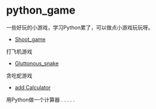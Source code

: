 # python_game

一些好玩的小游戏，学习Python累了，可以做点小游戏玩玩呀。

* [Shoot_game](https://github.com/rickyyangrui/python_game/tree/master/Shoot_game)

打飞机游戏

* [Gluttonous_snake](https://github.com/rickyyangrui/python_game/tree/master/Gluttonous_Snake)

贪吃蛇游戏

* [add Calculator](https://github.com/rickyyangrui/python_game/tree/master/calculator)

用Python做一个计算器
.
.
.
.
.
